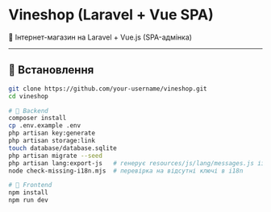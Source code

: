 # Vineshop (Laravel + Vue SPA)

🍷 Інтернет-магазин на Laravel + Vue.js (SPA-адмінка)

---

## 🚀 Встановлення

```bash
git clone https://github.com/your-username/vineshop.git
cd vineshop

# 🔧 Backend
composer install
cp .env.example .env
php artisan key:generate
php artisan storage:link
touch database/database.sqlite
php artisan migrate --seed
php artisan lang:export-js   # генерує resources/js/lang/messages.js із Laravel-перекладів
node check-missing-i18n.mjs  # перевірка на відсутні ключі в i18n

# 🎨 Frontend
npm install
npm run dev


